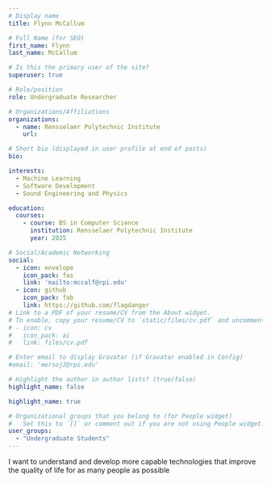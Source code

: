```yaml
---
# Display name
title: Flynn McCallum

# Full Name (for SEO)
first_name: Flynn
last_name: McCallum

# Is this the primary user of the site?
superuser: true

# Role/position
role: Undergraduate Researcher

# Organizations/Affiliations
organizations:
  - name: Rensselaer Polytechnic Institute
    url: 

# Short bio (displayed in user profile at end of posts)
bio: 

interests:
  - Machine Learning
  - Software Development
  - Sound Engineering and Physics

education:
  courses:
    - course: BS in Computer Science
      institution: Rensselaer Polytechnic Institute
      year: 2025

# Social/Academic Networking
social:
  - icon: envelope
    icon_pack: fas
    link: 'mailto:mccalf@rpi.edu'
  - icon: github
    icon_pack: fab
    link: https://github.com/flagdanger
# Link to a PDF of your resume/CV from the About widget.
# To enable, copy your resume/CV to `static/files/cv.pdf` and uncomment the lines below.
# - icon: cv
#   icon_pack: ai
#   link: files/cv.pdf

# Enter email to display Gravatar (if Gravatar enabled in Config)
#email: 'mersoj2@rpi.edu'

# Highlight the author in author lists? (true/false)
highlight_name: false

highlight_name: true

# Organizational groups that you belong to (for People widget)
#   Set this to `[]` or comment out if you are not using People widget.
user_groups:
  - "Undergraduate Students"
---
```


I want to understand and develop more capable technologies that improve the quality of life for as many people as possible
